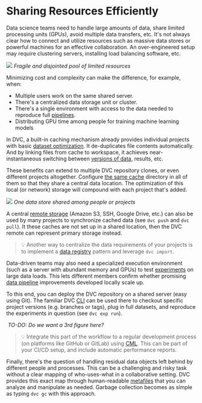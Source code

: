 # Sharing Resources Efficiently

Data science teams need to handle large amounts of data, share limited
processing units (GPUs), avoid multiple data transfers, etc. It's not always
clear how to connect and utilize resources such as massive data stores or
powerful machines for an effective collaboration. An over-engineered setup may
require clustering servers, installing load balancing software, etc.

![](/img/resource-pool.png) _Fragile and disjointed pool of limited resources_

Minimizing cost and complexity can make the difference, for example, when:

- Multiple users work on the same shared server.
- There's a centralized data storage unit or cluster.
- There's a single environment with access to the data needed to reproduce full
  [pipelines](/doc/start/data-pipelines).
- Distributing GPU time among people for training machine learning models

In DVC, a built-in <abbr>caching</abbr> mechanism already provides individual
<abbr>projects</abbr> with basic
[dataset optimization](/doc/user-guide/large-dataset-optimization). It
de-duplicates file contents automatically. And by linking files from cache to
<abbr>workspace</abbr>, it achieves near-instantaneous switching between
[versions of data](/doc/use-cases/versioning-data-and-model-files), results,
etc.

These benefits can extend to multiple DVC repository clones, or even different
projects altogether. Configure
[the same cache](/doc/user-guide/how-to/share-a-dvc-cache) directory in all of
them so that they share a central data location. The optimization of this local
(or network) storage will compound with each project that's added.

![](/img/shared-server.png) _One data store shared among people or projects_

A central [remote storage](/doc/command-reference/remote) (Amazon S3, SSH,
Google Drive, etc.) can also be used by many projects to synchronize cached data
(see `dvc push` and `dvc pull`). It these caches are not set up in a shared
location, then the DVC remote can represent primary storage instead.

> 💡 Another way to centralize the data requirements of your projects is to
> implement a [data registry](/doc/use-cases/data-registries) pattern and
> leverage `dvc import`.

Data-driven teams may also need a specialized execution environment (such as a
server with abundant memory and GPUs) to test
[experiments](/doc/start/experiments) on large data loads. This lets different
members confirm whether promising [data pipeline](/doc/start/data-pipelines)
improvements developed locally scale up.

To this end, you can deploy the <abbr>DVC repository</abbr> on a shared server
(easy using Git). The familiar DVC [CLI](/doc/command-reference) can be used
there to checkout specific project versions (e.g. branches or tags), plug in
full datasets, and reproduce the experiments in question (see `dvc exp run`).

![]() _TO-DO: Do we want a 3rd figure here?_

> 💡 Integrate this part of the workflow to a regular development process (on
> platforms like GitHub or GitLab) using [CML](https://cml.dev/). This can be
> part of your CI/CD setup, and include automatic performance reports.

Finally, there's the question of handling residual data objects left behind by
different people and processes. This can be a challenging and risky task without
a clear mapping of who-uses-what in a collaborative setting. DVC provides this
exact map through human-readable [metafiles](/doc/user-guide/project-structure)
that you can analyze and manipulate as needed. Garbage collection becomes as
simple as typing `dvc gc` with this approach.

<!--

Your colleagues can [checkout](/doc/command-reference/checkout) the data (from
the shared <abbr>cache</abbr>), and have both `raw` and `clean` data files
appear in their workspace without moving anything manually. After this, they
could decide to continue building this [pipeline](/doc/command-reference/dag)
and process the clean data:

```dvc
$ git pull
$ dvc checkout
A       raw  # Data is linked from cache to workspace.
$ dvc run -n process_clean_data -d process.py -d clean -o processed
          ./process.py clean processed
$ git add dvc.yaml dvc.lock
$ git commit -m "process clean data"
$ git push
```

And now you can just as easily make their work appear in your workspace with:

```dvc
$ git pull
$ dvc checkout
A       processed
```

-->
